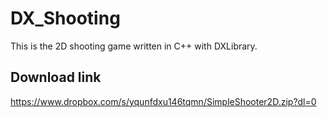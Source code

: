 # DX_Shooting
This is the 2D shooting game written in C++ with DXLibrary.

## Download link
https://www.dropbox.com/s/yqunfdxu146tqmn/SimpleShooter2D.zip?dl=0
